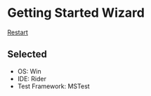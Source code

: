 # Getting Started Wizard

[Restart](/docs/wiz/readme.md)

## Selected

* OS: Win
* IDE: Rider
* Test Framework: MSTest
